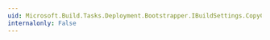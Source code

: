 ```yaml
---
uid: Microsoft.Build.Tasks.Deployment.Bootstrapper.IBuildSettings.CopyComponents
internalonly: False
---
```

